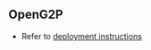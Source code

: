 ## OpenG2P

- Refer to [deployment instructions](https://docs.openg2p.org/guides/deployment-guide/deployment-on-kubernetes#openg2p)
